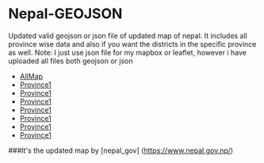 # Nepal-GEOJSON
Updated valid geojson or json file of updated map of nepal. It includes all province wise data and also if you want the districts in the specific province as well.
Note: I just use json file for my mapbox or leaflet, however i have uploaded all files both geojson or json

* [AllMap](nepal-map.geojson)
* [Province1](province1.geojson)
* [Province1](province2.geojson)
* [Province1](province3.geojson)
* [Province1](province4.geojson)
* [Province1](province5.geojson)
* [Province1](province6.geojson)
* [Province1](province7.geojson)

###It's the updated map by [nepal_gov] (https://www.nepal.gov.np/)
